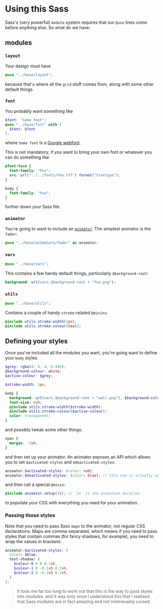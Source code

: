 # Using this Sass

Sass's (very powerful) `module` system requires that our `@use` lines come before anything else. So what do we have:

## modules

### `layout`

Your design _must_ have

```scss
@use "../base/layout";
```

because that's where all the `grid` stuff comes from, along with some other default things.

### `font`

You probably want something like

```scss
$font: "Some font";
@use "../base/font" with (
  $font: $font
);
```

where `Some font` is a [Google webfont](https://fonts.google.com/).

This is not mandatory, if you want to bring your own font or whatever you can do something like

```scss
@font-face {
  font-family: "Foo";
  src: url("../../fonts/foo.ttf") format("truetype");
}

body {
  font-family: "Foo";
}
```

further down your Sass file.

### `animator`

You're going to want to include an [`animator`](https://github.com/pikesley/jlock/blob/main/sass/base/animators/README.md). The simplest animator is the `fader`:

```scss
@use "../base/animators/fader" as animator;
```

### `vars`

```scss
@use "../base/vars";
```

This contains a few handy default things, particularly `$background-root`:

```scss
background: url(vars.$background-root + "foo.png");
```

### `utils`

```scss
@use "../base/utils";
```

Contains a couple of handy `stroke`-related `@mixins`:

```scss
@include utils.stroke-width(1px);
@include utils.stroke-colour(teal);
```

## Defining your styles

Once you've included all the modules you want, you're going want to define your `body` styles:

```scss
$grey: rgba(4, 4, 4, 0.445);
$background-colour: white;
$active-colour: $grey;

$stroke-width: 1px;

body {
  background: url(vars.$background-root + "wall.png"), $background-colour;
  font-size: 6vh;
  @include utils.stroke-width($stroke-width);
  @include utils.stroke-colour($active-colour);
  color: transparent;
}
```

and possibly tweak some other things:

```scss
span {
  margin: -1vh;
}
```

and then set up your animator. An animator exposes an API which allows you to set `$activated-styles` and `$deactivated-styles`:

```scss
animator.$activated-styles: (color: red);
animator.$deactivated-styles: (color: blue); // this one is actually optional
```

and then call a special `@mixin`:

```scss
@include animator.setup(2s); // `2s` is the animation duration
```

to populate your CSS with everything you need for your animation.

### Passing those styles

Note that you need to pass _Sass `maps`_ to the animator, not regular CSS declarations. Maps are comma-separated, which means if you need to pass styles that contain commas (for fancy shadows, for example), you need to wrap the values in brackets:

```scss
animator.$activated-styles: (
  color: $blue,
  text-shadow: (
    $colour-0 0 0 0.1vh,
    $colour-1 0 -0.1vh 0.2vh,
    $colour-2 0 -0.3vh 0.2vh,
  )
);
```

> It took me far too long to work out that this is the way to pass styles into modules, and it was only once I understood this that I realised that Sass modules are in fact amazing and not irretrievably cursed
